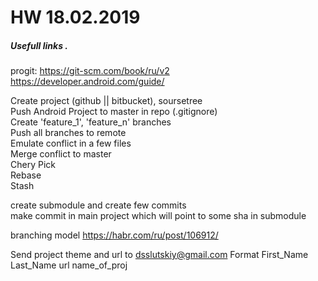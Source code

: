 # HW 18.02.2019

##### Usefull links . 

progit: https://git-scm.com/book/ru/v2  
https://developer.android.com/guide/  

Create project (github || bitbucket), soursetree  
Push Android Project to master in repo (.gitignore)  
Create 'feature_1', 'feature_n' branches  
Push all branches to remote  
Emulate conflict in a few files  
Merge conflict to master  
Chery Pick  
Rebase  
Stash  

create submodule and create few commits  
make commit in main project which will point to some sha in submodule  

branching model https://habr.com/ru/post/106912/  

Send project theme and url to dsslutskiy@gmail.com
Format
First_Name Last_Name url name_of_proj  
